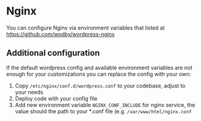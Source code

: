 # Nginx

You can configure Nginx via environment variables that listed at https://github.com/wodby/wordpress-nginx

## Additional configuration

If the default wordpress config and available environment variables are not enough for your customizations you can replace the config with your own:

1. Copy `/etc/nginx/conf.d/wordpress.conf` to your codebase, adjust to your needs
2. Deploy code with your config file
3. Add new environment variable `NGINX_CONF_INCLUDE` for nginx service, the value should the path to your *.conf file (e.g. `/var/www/html/nginx.conf`
